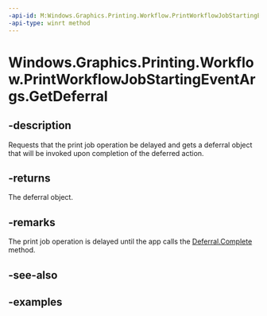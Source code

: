 ```yaml
---
-api-id: M:Windows.Graphics.Printing.Workflow.PrintWorkflowJobStartingEventArgs.GetDeferral
-api-type: winrt method
---
```


# Windows.Graphics.Printing.Workflow.PrintWorkflowJobStartingEventArgs.GetDeferral

<!--
public Windows.Foundation.Deferral GetDeferral ();
-->


## -description

Requests that the print job operation be delayed and gets a deferral object that will be invoked upon completion of the deferred action.

## -returns

The deferral object.

## -remarks

The print job operation is delayed until the app calls the [Deferral.Complete](/uwp/api/windows.foundation.deferral.complete) method.

## -see-also

## -examples


